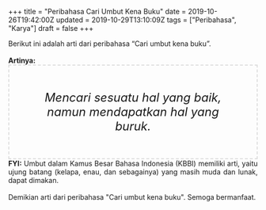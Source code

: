 +++
title = "Peribahasa Cari Umbut Kena Buku"
date = 2019-10-26T19:42:00Z
updated = 2019-10-29T13:10:09Z
tags = ["Peribahasa", "Karya"]
draft = false
+++

<div dir="ltr" style="text-align: left;" trbidi="on"><div style="text-align: justify;">Berikut ini adalah arti dari peribahasa “Cari umbut kena buku”.</div><br /><div style="text-align: justify;"><b>Artinya:</b></div><div style="border: 2px dashed #ddd; font-size: 24px; height: auto; margin: 0 auto; padding: 50px; text-align: center; width: auto;"><i>Mencari sesuatu hal yang baik, namun mendapatkan hal yang buruk.</i></div><div style="text-align: justify;"><b>FYI:</b> Umbut dalam Kamus Besar Bahasa Indonesia (KBBI) memiliki arti, yaitu ujung batang (kelapa, enau, dan sebagainya) yang masih muda dan lunak, dapat dimakan.<br /><br /></div><div style="text-align: justify;">Demikian arti dari peribahasa "Cari umbut kena buku". Semoga bermanfaat.</div></div>

